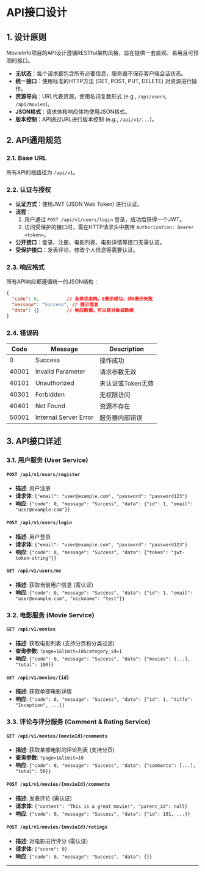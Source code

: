 ﻿# API接口设计

## 1. 设计原则

MovieInfo项目的API设计遵循RESTful架构风格，旨在提供一套直观、易用且可预测的接口。

- **无状态**：每个请求都包含所有必要信息，服务器不保存客户端会话状态。
- **统一接口**：使用标准的HTTP方法 (GET, POST, PUT, DELETE) 对资源进行操作。
- **资源导向**：URL代表资源，使用名词复数形式 (e.g., `/api/users`, `/api/movies`)。
- **JSON格式**：请求体和响应体均使用JSON格式。
- **版本控制**：API通过URL进行版本控制 (e.g., `/api/v1/...`)。

## 2. API通用规范

### 2.1. Base URL

所有API的根路径为 `/api/v1`。

### 2.2. 认证与授权

- **认证方式**：使用JWT (JSON Web Token) 进行认证。
- **流程**：
    1. 用户通过 `POST /api/v1/users/login` 登录，成功后获得一个JWT。
    2. 访问受保护的接口时，需在HTTP请求头中携带 `Authorization: Bearer <token>`。
- **公开接口**：登录、注册、电影列表、电影详情等接口无需认证。
- **受保护接口**：发表评论、修改个人信息等需要认证。

### 2.3. 响应格式

所有API响应都遵循统一的JSON结构：

```json
{
  "code": 0,          // 业务状态码，0表示成功，非0表示失败
  "message": "Success", // 提示信息
  "data": {}          // 响应数据，可以是对象或数组
}
```

### 2.4. 错误码

| Code | Message | Description |
|---|---|---|
| 0 | Success | 操作成功 |
| 40001 | Invalid Parameter | 请求参数无效 |
| 40101 | Unauthorized | 未认证或Token无效 |
| 40301 | Forbidden | 无权限访问 |
| 40401 | Not Found | 资源不存在 |
| 50001 | Internal Server Error | 服务器内部错误 |

## 3. API接口详述

### 3.1. 用户服务 (User Service)

#### `POST /api/v1/users/register`
- **描述**: 用户注册
- **请求体**: `{"email": "user@example.com", "password": "password123"}`
- **响应**: `{"code": 0, "message": "Success", "data": {"id": 1, "email": "user@example.com"}}`

#### `POST /api/v1/users/login`
- **描述**: 用户登录
- **请求体**: `{"email": "user@example.com", "password": "password123"}`
- **响应**: `{"code": 0, "message": "Success", "data": {"token": "jwt-token-string"}}`

#### `GET /api/v1/users/me`
- **描述**: 获取当前用户信息 (需认证)
- **响应**: `{"code": 0, "message": "Success", "data": {"id": 1, "email": "user@example.com", "nickname": "test"}}`

### 3.2. 电影服务 (Movie Service)

#### `GET /api/v1/movies`
- **描述**: 获取电影列表 (支持分页和分类过滤)
- **查询参数**: `?page=1&limit=10&category_id=1`
- **响应**: `{"code": 0, "message": "Success", "data": {"movies": [...], "total": 100}}`

#### `GET /api/v1/movies/{id}`
- **描述**: 获取单部电影详情
- **响应**: `{"code": 0, "message": "Success", "data": {"id": 1, "title": "Inception", ...}}`

### 3.3. 评论与评分服务 (Comment & Rating Service)

#### `GET /api/v1/movies/{movieId}/comments`
- **描述**: 获取某部电影的评论列表 (支持分页)
- **查询参数**: `?page=1&limit=10`
- **响应**: `{"code": 0, "message": "Success", "data": {"comments": [...], "total": 50}}`

#### `POST /api/v1/movies/{movieId}/comments`
- **描述**: 发表评论 (需认证)
- **请求体**: `{"content": "This is a great movie!", "parent_id": null}`
- **响应**: `{"code": 0, "message": "Success", "data": {"id": 101, ...}}`

#### `POST /api/v1/movies/{movieId}/ratings`
- **描述**: 对电影进行评分 (需认证)
- **请求体**: `{"score": 9}`
- **响应**: `{"code": 0, "message": "Success", "data": {}}`

---
